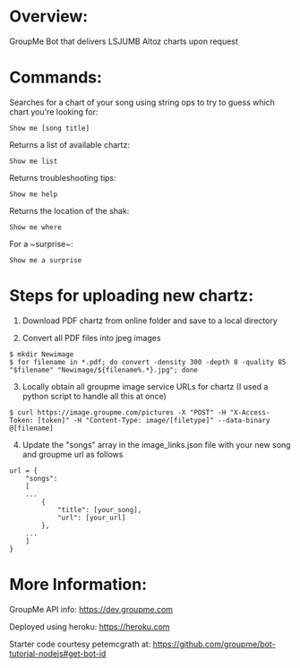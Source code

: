 # Overview:
GroupMe Bot that delivers LSJUMB Altoz charts upon request

# Commands:
Searches for a chart of your song using string ops to try to guess which chart you're looking for:
```
Show me [song title]
```

Returns a list of available chartz:
```
Show me list
```

Returns troubleshooting tips:
```
Show me help
```

Returns the location of the shak:
```
Show me where
```

For a ~surprise~:
```
Show me a surprise
```

# Steps for uploading new chartz:
1. Download PDF chartz from online folder and save to a local directory

2. Convert all PDF files into jpeg images
```
$ mkdir Newimage
$ for filename in *.pdf; do convert -density 300 -depth 8 -quality 85 "$filename" "Newimage/${filename%.*}.jpg"; done
```

3. Locally obtain all groupme image service URLs for chartz (I used a python script to handle all this at once)
```
$ curl https://image.groupme.com/pictures -X "POST" -H "X-Access-Token: [token]" -H "Content-Type: image/[filetype]" --data-binary @[filename]
```

4. Update the "songs" array in the image_links.json file with your new song and groupme url as follows
```
url = {
    "songs": 
    [
    ...
        {
            "title": [your_song],
            "url": [your_url]
        },
    ...
    ]
}
```

# More Information:
GroupMe API info: https://dev.groupme.com

Deployed using heroku: https://heroku.com

Starter code courtesy petemcgrath at: https://github.com/groupme/bot-tutorial-nodejs#get-bot-id